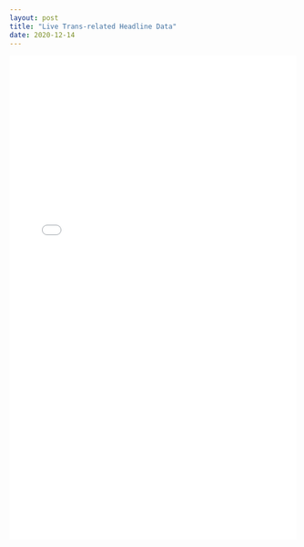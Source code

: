 ```yaml
---
layout: post
title: "Live Trans-related Headline Data"
date: 2020-12-14
---
```


<iframe src="/images/bokehGraph.html"
  sandbox="allow-same-origin allow-scripts"
  width="100%"
  height="850"
  seamless="seamless"
  frameborder="0">
</iframe>
